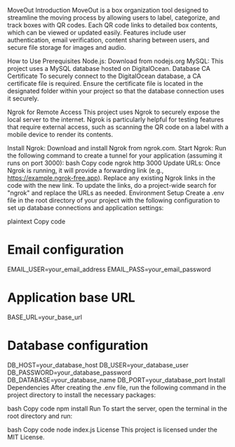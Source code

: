 MoveOut
Introduction
MoveOut is a box organization tool designed to streamline the moving process by allowing users to label, categorize, and track boxes with QR codes. Each QR code links to detailed box contents, which can be viewed or updated easily. Features include user authentication, email verification, content sharing between users, and secure file storage for images and audio.

How to Use
Prerequisites
Node.js: Download from nodejs.org
MySQL: This project uses a MySQL database hosted on DigitalOcean.
Database CA Certificate
To securely connect to the DigitalOcean database, a CA certificate file is required. Ensure the certificate file is located in the designated folder within your project so that the database connection uses it securely.

Ngrok for Remote Access
This project uses Ngrok to securely expose the local server to the internet. Ngrok is particularly helpful for testing features that require external access, such as scanning the QR code on a label with a mobile device to render its contents.

Install Ngrok: Download and install Ngrok from ngrok.com.
Start Ngrok: Run the following command to create a tunnel for your application (assuming it runs on port 3000):
bash
Copy code
ngrok http 3000
Update URLs: Once Ngrok is running, it will provide a forwarding link (e.g., https://example.ngrok-free.app). Replace any existing Ngrok links in the code with the new link. To update the links, do a project-wide search for "ngrok" and replace the URLs as needed.
Environment Setup
Create a .env file in the root directory of your project with the following configuration to set up database connections and application settings:

plaintext
Copy code
# Email configuration
EMAIL_USER=your_email_address
EMAIL_PASS=your_email_password

# Application base URL
BASE_URL=your_base_url

# Database configuration
DB_HOST=your_database_host
DB_USER=your_database_user
DB_PASSWORD=your_database_password
DB_DATABASE=your_database_name
DB_PORT=your_database_port
Install Dependencies
After creating the .env file, run the following command in the project directory to install the necessary packages:

bash
Copy code
npm install
Run
To start the server, open the terminal in the root directory and run:

bash
Copy code
node index.js
License
This project is licensed under the MIT License.

